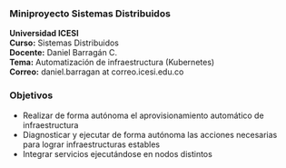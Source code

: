 ### Miniproyecto Sistemas Distribuidos
**Universidad ICESI**  
**Curso:** Sistemas Distribuidos  
**Docente:** Daniel Barragán C.  
**Tema:** Automatización de infraestructura (Kubernetes)  
**Correo:** daniel.barragan at correo.icesi.edu.co

### Objetivos
* Realizar de forma autónoma el aprovisionamiento automático de infraestructura
* Diagnosticar y ejecutar de forma autónoma las acciones necesarias para lograr infraestructuras estables
* Integrar servicios ejecutándose en nodos distintos

